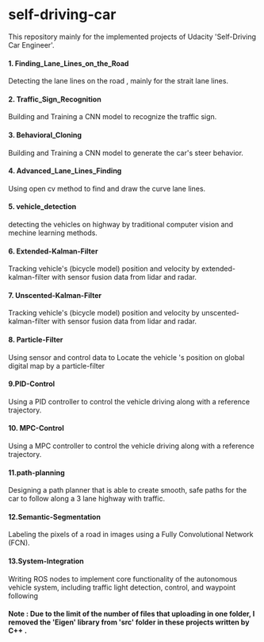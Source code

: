 # self-driving-car
This repository mainly for  the implemented projects of Udacity 'Self-Driving Car Engineer'.
#### 1. Finding_Lane_Lines_on_the_Road
Detecting the lane lines on the road , mainly for the strait lane lines.
#### 2. Traffic_Sign_Recognition
Building and Training a CNN model to recognize the traffic sign.
#### 3. Behavioral_Cloning
Building and Training a CNN model to generate the car's steer behavior.
#### 4. Advanced_Lane_Lines_Finding
Using open cv method to find and draw the curve lane lines.
#### 5. vehicle_detection
detecting the vehicles on highway by traditional computer vision and mechine learning methods.
#### 6. Extended-Kalman-Filter
Tracking  vehicle's (bicycle model) position and velocity by extended-kalman-filter with sensor fusion data from lidar and radar.
#### 7. Unscented-Kalman-Filter
Tracking  vehicle's (bicycle model) position and velocity by unscented-kalman-filter with sensor fusion data from lidar and radar.
#### 8. Particle-Filter
Using sensor and control data to Locate the vehicle 's position on global digital map by a particle-filter 
#### 9.PID-Control
Using a PID controller to control the vehicle driving along with a reference trajectory.
#### 10. MPC-Control
Using a MPC controller to control the vehicle driving along with a reference trajectory.
#### 11.path-planning
Designing a path planner that is able to create smooth, safe paths for the car to follow along a 3 lane highway with traffic.
#### 12.Semantic-Segmentation
Labeling the pixels of a road in images using a Fully Convolutional Network (FCN).
#### 13.System-Integration
Writing ROS nodes to implement core functionality of the autonomous vehicle system, including traffic light detection, control, and waypoint following

#### Note : Due to the limit of the number of files that uploading in one folder, I removed the 'Eigen' library from 'src' folder in these projects written by C++ .  
